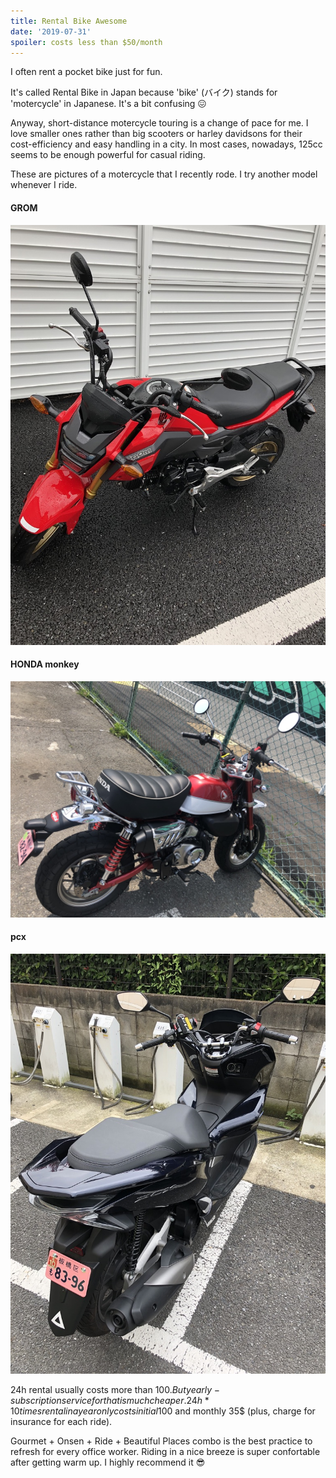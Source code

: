 ```yaml
---
title: Rental Bike Awesome
date: '2019-07-31'
spoiler: costs less than $50/month
---
```


I often rent a pocket bike just for fun.

It's called Rental Bike in Japan because 'bike' (バイク) stands for 'motercycle' in Japanese. It's a bit confusing 😖

Anyway, short-distance motercycle touring is a change of pace for me. I love smaller ones rather than big scooters or harley davidsons for their cost-efficiency and easy handling in a city. In most cases, nowadays, 125cc seems to be enough powerful for casual riding.

These are pictures of a motercycle that I recently rode. I try another model whenever I ride.

#### GROM

![](grom.jpeg)


#### HONDA monkey

![](monkey.jpeg)

#### pcx

![](pcx.jpeg)

24h rental usually costs more than 100$. But yearly-subscription service for that is much cheaper. 24h * 10 times rental in a year only costs initial 100$ and monthly 35$ (plus, charge for insurance for each ride).

Gourmet + Onsen + Ride + Beautiful Places combo is the best practice to refresh for every office worker. Riding in a nice breeze is super confortable after getting warm up. I highly recommend it 😎
